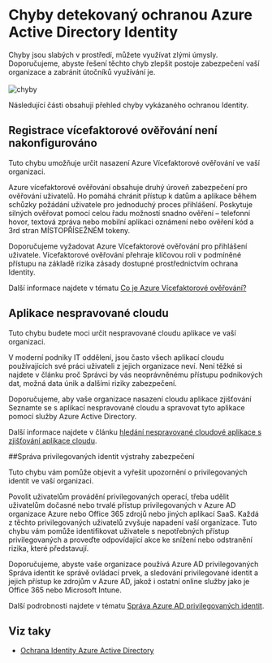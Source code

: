 <properties
    pageTitle="Chyby detekovaný ochranou Azure Active Directory Identity | Microsoft Azure"
    description="Základní informace o chyby detekovaný ochranou Azure Active Directory Identity."
    services="active-directory"
    keywords="Ochrana identity služby Azure active directory, zjišťování aplikace cloudu, Správa aplikací, zabezpečení, rizika, úroveň rizika, chyba, zásady zabezpečení"
    documentationCenter=""
    authors="markusvi"
    manager="femila"
    editor=""/>

<tags
    ms.service="active-directory"
    ms.workload="identity"
    ms.tgt_pltfrm="na"
    ms.devlang="na"
    ms.topic="article"
    ms.date="08/22/2016"
    ms.author="markvi"/>

# <a name="vulnerabilities-detected-by-azure-active-directory-identity-protection"></a>Chyby detekovaný ochranou Azure Active Directory Identity 

Chyby jsou slabých v prostředí, můžete využívat zlými úmysly. Doporučujeme, abyste řešení těchto chyb zlepšit postoje zabezpečení vaší organizace a zabránit útočníků využívání je.
<br><br>
![chyby](./media/active-directory-identityprotection-vulnerabilities/101.png "vulnerabilities")
<br>

Následující části obsahují přehled chyby vykázaného ochranou Identity.

## <a name="multi-factor-authentication-registration-not-configured"></a>Registrace vícefaktorové ověřování není nakonfigurováno 

Tuto chybu umožňuje určit nasazení Azure Vícefaktorové ověřování ve vaší organizaci. 

Azure vícefaktorové ověřování obsahuje druhý úroveň zabezpečení pro ověřování uživatelů. Ho pomáhá chránit přístup k datům a aplikace během schůzky požádání uživatele pro jednoduchý proces přihlášení. Poskytuje silných ověřovat pomocí celou řadu možností snadno ověření – telefonní hovor, textová zpráva nebo mobilní aplikaci oznámení nebo ověření kód a 3rd stran MÍSTOPŘÍSEŽNÉM tokeny.

Doporučujeme vyžadovat Azure Vícefaktorové ověřování pro přihlášení uživatele. Vícefaktorové ověřování přehraje klíčovou roli v podmíněné přístupu na základě rizika zásady dostupné prostřednictvím ochrana Identity.

Další informace najdete v tématu [Co je Azure Vícefaktorové ověřování?](../multi-factor-authentication/multi-factor-authentication.md)


## <a name="unmanaged-cloud-apps"></a>Aplikace nespravované cloudu

Tuto chybu budete moci určit nespravované cloudu aplikace ve vaší organizaci.
 
V moderní podniky IT oddělení, jsou často všech aplikací cloudu používajících své práci uživateli z jejich organizace neví. Není těžké si najdete v článku proč Správci by vás neoprávněnému přístupu podnikových dat, možná data únik a dalšími riziky zabezpečení. 

Doporučujeme, aby vaše organizace nasazení cloudu aplikace zjišťování Seznamte se s aplikací nespravované cloudu a spravovat tyto aplikace pomocí služby Azure Active Directory.

Další informace najdete v článku [hledání nespravované cloudové aplikace s zjišťování aplikace cloudu](active-directory-cloudappdiscovery-whatis.md).



##<a name="security-alerts-from-privileged-identity-management"></a>Správa privilegovaných identit výstrahy zabezpečení

Tuto chybu vám pomůže objevit a vyřešit upozornění o privilegovaných identit ve vaší organizaci.  

Povolit uživatelům provádění privilegovaných operací, třeba udělit uživatelům dočasné nebo trvalé přístup privilegovaných v Azure AD organizace Azure nebo Office 365 zdrojů nebo jiných aplikací SaaS. Každá z těchto privilegovaných uživatelů zvyšuje napadení vaší organizace. Tuto chybu vám pomůže identifikovat uživatele s nepotřebných přístup privilegovaných a proveďte odpovídající akce ke snížení nebo odstranění rizika, které představují. 

Doporučujeme, abyste vaše organizace používá Azure AD privilegovaných Správa identit ke správě ovládací prvek, a sledování privilegované identit a jejich přístup ke zdrojům v Azure AD, jakož i ostatní online služby jako je Office 365 nebo Microsoft Intune.

Další podrobnosti najdete v tématu [Správa Azure AD privilegovaných identit](active-directory-privileged-identity-management-configure.md). 



## <a name="see-also"></a>Viz taky

 - [Ochrana Identity Azure Active Directory](active-directory-identityprotection.md)
